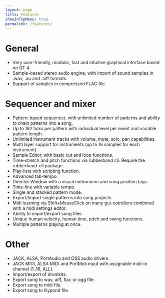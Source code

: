 ```yaml
---
layout: page
title: Features
showInTopMenu: true
permalink: /features/
---
```




# General

 *	Very user-friendly, modular, fast and intuitive graphical interface based on QT 4.
 *  Sample-based stereo audio engine, with import of sound samples in .wav, .au and .aiff formats.
 *  Support of samples in compressed FLAC file.

# Sequencer and mixer

 * Pattern-based sequencer, with unlimited number of patterns and ability to chain patterns into a song.
 * Up to 192 ticks per pattern with individual level per event and variable pattern length.
 * Unlimited instrument tracks with volume, mute, solo, pan capabilities.
 * Multi layer support for instruments (up to 16 samples for each instrument).
 * Sample Editor, with basic cut and loop functions. 
 * Time-stretch and pitch functions via rubberband cli. Require the rubberband-cli package.
 * Play-lists with scripting function.
 * Advanced tab-tempo. 
 * Director Window with a visual metronome and song position tags.
 * Time-line with variable tempo.
 * Single and stacked pattern mode.
 * Export/Import single patterns into song projects.
 * Midi learning via Shift+MouseClick on many gui-cotrollers combined with a midi settings editor.
 * Ability to import/export song files.
 * Unique human velocity, human time, pitch and swing functions.
 * Multiple patterns playing at once.

# Other

  * JACK, ALSA, PortAudio and OSS audio drivers.
  * JACK MIDI, ALSA MIDI and PortMidi input with assignable midi-in channel (1..16, ALL).
  * Import/export of drumkits.
  * Export song to wav, aiff, flac or ogg file.
  * Export song to midi file.
  * Export song to lilypond file.


